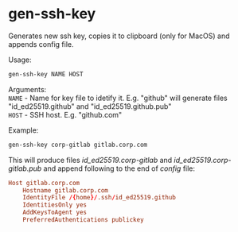 # gen-ssh-key
Generates new ssh key, copies it to clipboard (only for MacOS) and appends config file.

Usage:
```bash
gen-ssh-key NAME HOST
```

Arguments:\
`NAME` - Name for key file to idetify it. E.g. "github" will generate files "id_ed25519.github" and "id_ed25519.github.pub"\
`HOST` - SSH host. E.g. "github.com"

Example:
```bash
gen-ssh-key corp-gitlab gitlab.corp.com
```

This will produce files *id_ed25519.corp-gitlab* and *id_ed25519.corp-gitlab.pub* and append following to the end of *config* file:

```conf
Host gitlab.corp.com
    Hostname gitlab.corp.com
    IdentityFile /{home}/.ssh/id_ed25519.github
    IdentitiesOnly yes
    AddKeysToAgent yes
    PreferredAuthentications publickey
```